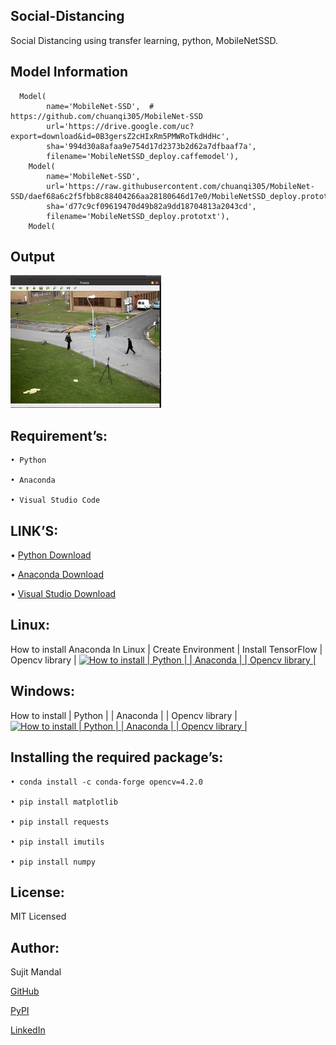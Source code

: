 ## Social-Distancing
Social Distancing using transfer learning, python, MobileNetSSD.

## Model Information
```
  Model(
        name='MobileNet-SSD',  # https://github.com/chuanqi305/MobileNet-SSD
        url='https://drive.google.com/uc?export=download&id=0B3gersZ2cHIxRm5PMWRoTkdHdHc',
        sha='994d30a8afaa9e754d17d2373b2d62a7dfbaaf7a',
        filename='MobileNetSSD_deploy.caffemodel'),
    Model(
        name='MobileNet-SSD',
        url='https://raw.githubusercontent.com/chuanqi305/MobileNet-SSD/daef68a6c2f5fbb8c88404266aa28180646d17e0/MobileNetSSD_deploy.prototxt',
        sha='d77c9cf09619470d49b82a9dd18704813a2043cd',
        filename='MobileNetSSD_deploy.prototxt'),
    Model(
```

## Output 

![](https://github.com/sujitmandal/Social-Distancing/blob/master/Save%20Video/output.gif)

## Requirement’s:
```
• Python 

• Anaconda

• Visual Studio Code
```
## LINK’S:
• [Python Download](https://www.python.org/downloads/)

• [Anaconda Download](https://www.anaconda.com/downloads)

• [Visual Studio Download](https://code.visualstudio.com/Download)

## Linux:
 How to install Anaconda In Linux | Create Environment | Install TensorFlow | Opencv library |
 [![How to install | Python | | Anaconda | | Opencv library |](https://yt-embed.herokuapp.com/embed?v=Mfbrxy8gK6A)](https://www.youtube.com/watch?v=Mfbrxy8gK6A "How to install Anaconda In Linux | Create Environment | Install TensorFlow | Opencv library |")

##  Windows:
How to install | Python | | Anaconda | | Opencv library |
 [![How to install | Python | | Anaconda | | Opencv library |](https://yt-embed.herokuapp.com/embed?v=eVV3byQlYvA)](https://www.youtube.com/watch?v=eVV3byQlYvA "How to install | Python | | Anaconda | | Opencv library |")

## Installing the required package’s:
```
• conda install -c conda-forge opencv=4.2.0

• pip install matplotlib

• pip install requests

• pip install imutils

• pip install numpy
```
## License:
MIT Licensed

## Author:
Sujit Mandal

[GitHub](https://github.com/sujitmandal)

[PyPI](https://pypi.org/user/sujitmandal/)

[LinkedIn](https://www.linkedin.com/in/sujit-mandal-91215013a/)
